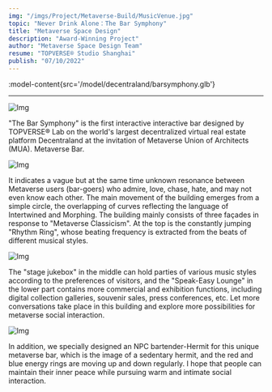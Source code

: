 ```yaml
---
img: "/imgs/Project/Metaverse-Build/MusicVenue.jpg"
topic: "Never Drink Alone：The Bar Symphony"
title: "Metaverse Space Design"
description: "Award-Winning Project"
author: "Metaverse Space Design Team"
resume: "TOPVERSE® Studio Shanghai"
publish: "07/10/2022"
---
```


<p align="center"> 

:model-content{src='/model/decentraland/barsymphony.glb'} 

</p>

---

  ![Img](/imgs/News/BarSymphony/20230524175132.jpg)


"The Bar Symphony" is the first interactive interactive bar designed by TOPVERSE® Lab on the world's largest decentralized virtual real estate platform Decentraland at the invitation of Metaverse Union of Architects (MUA). Metaverse Bar.
<p align="center">

![Img](/imgs/News/BarSymphony/Elevation.jpg)

</p>

It indicates a vague but at the same time unknown resonance between Metaverse users (bar-goers) who admire, love, chase, hate, and may not even know each other. The main movement of the building emerges from a simple circle, the overlapping of curves reflecting the language of Intertwined and Morphing. The building mainly consists of three façades in response to "Metaverse Classicism". At the top is the constantly jumping "Rhythm Ring", whose beating frequency is extracted from the beats of different musical styles.

![Img](/imgs/News/BarSymphony/Diagrams.gif)
  
The "stage jukebox" in the middle can hold parties of various music styles according to the preferences of visitors, and the "Speak-Easy Lounge" in the lower part contains more commercial and exhibition functions, including digital collection galleries, souvenir sales, press conferences, etc. Let more conversations take place in this building and explore more possibilities for metaverse social interaction. 

<p align="center">

![Img](/imgs/News/BarSymphony/Bartender.gif)

</p>
In addition, we specially designed an NPC bartender-Hermit for this unique metaverse bar, which is the image of a sedentary hermit, and the red and blue energy rings are moving up and down regularly. I hope that people can maintain their inner peace while pursuing warm and intimate social interaction. 


 